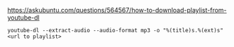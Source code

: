 https://askubuntu.com/questions/564567/how-to-download-playlist-from-youtube-dl

```
youtube-dl --extract-audio --audio-format mp3 -o "%(title)s.%(ext)s" <url to playlist>
```
